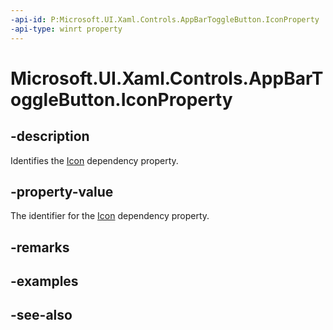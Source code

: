 ```yaml
---
-api-id: P:Microsoft.UI.Xaml.Controls.AppBarToggleButton.IconProperty
-api-type: winrt property
---
```


<!-- Property syntax
public Windows.UI.Xaml.DependencyProperty IconProperty { get; }
-->

# Microsoft.UI.Xaml.Controls.AppBarToggleButton.IconProperty

## -description
Identifies the [Icon](appbartogglebutton_icon.md) dependency property.

## -property-value
The identifier for the [Icon](appbartogglebutton_icon.md) dependency property.

## -remarks

## -examples

## -see-also
